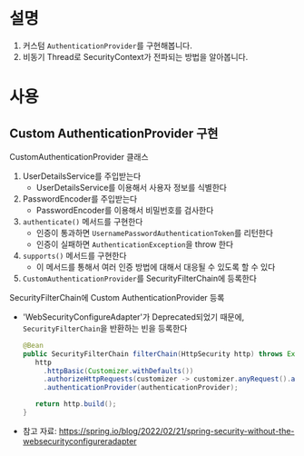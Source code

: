 # 설명
1. 커스텀 `AuthenticationProvider`를 구현해봅니다.
2. 비동기 Thread로 SecurityContext가 전파되는 방법을 알아봅니다. 

# 사용
## Custom AuthenticationProvider 구현
CustomAuthenticationProvider 클래스
1. UserDetailsService를 주입받는다
   - UserDetailsService를 이용해서 사용자 정보를 식별한다
2. PasswordEncoder를 주입받는다
   - PasswordEncoder를 이용해서 비밀번호를 검사한다
3. `authenticate()` 메서드를 구현한다
   - 인증이 통과하면 `UsernamePasswordAuthenticationToken`를 리턴한다
   - 인증이 실패하면 `AuthenticationException`을 throw 한다
4. `supports()` 메서드를 구현한다
   - 이 메서드를 통해서 여러 인증 방법에 대해서 대응될 수 있도록 할 수 있다
5. `CustomAuthenticationProvider`를 SecurityFilterChain에 등록한다

SecurityFilterChain에 Custom AuthenticationProvider 등록
- 'WebSecurityConfigureAdapter'가 Deprecated되었기 때문에, `SecurityFilterChain`을 반환하는 빈을 등록한다
   ```java
   @Bean
   public SecurityFilterChain filterChain(HttpSecurity http) throws Exception {
      http
        .httpBasic(Customizer.withDefaults())
        .authorizeHttpRequests(customizer -> customizer.anyRequest().authenticated())
        .authenticationProvider(authenticationProvider);

      return http.build();
   }
   ```
- 참고 자료: https://spring.io/blog/2022/02/21/spring-security-without-the-websecurityconfigureradapter


